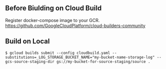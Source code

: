 ## Before Biulding on Cloud Build

Register docker-compose image to your GCR.
https://github.com/GoogleCloudPlatform/cloud-builders-community

## Build on Local

```
$ gcloud builds submit --config cloudbuild.yaml --substitutions=_LOG_STORAGE_BUCKET_NAME="my-bucket-name-storage-log" --gcs-source-staging-dir gs://my-bucket-for-source-staging/source .
```
